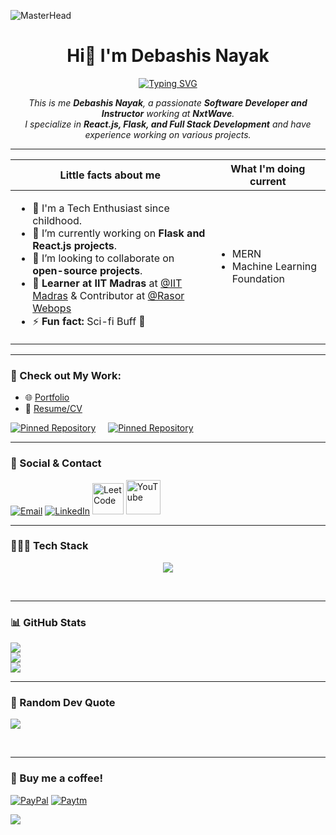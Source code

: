 ![MasterHead](https://user-images.githubusercontent.com/74038190/225813708-98b745f2-7d22-48cf-9150-083f1b00d6c9.gif)

<h1 align="center">Hi👋 I'm Debashis Nayak</h1>

<p align="center">
<a href="https://git.io/typing-svg">
  <img src="https://readme-typing-svg.herokuapp.com?font=Fira+Code&pause=1000&center=true&vCenter=true&random=false&width=600&lines=Software+Developer;Tech+Enthusiast;React+%26+Flask+Developer;Always+Learning!" alt="Typing SVG" />
</a>
</p>

<p align="center">
<em>
    This is me <b>Debashis Nayak</b>, a passionate <b>Software Developer and Instructor</b> working at <b>NxtWave</b>. <br>
    I specialize in <b>React.js, Flask, and Full Stack Development</b> and have experience working on various projects. </em>
  <br>
</p>

---

| Little facts about me | What I'm doing current |
| --------------------- | --------------------- |
| <ul><li>🧞 I'm a Tech Enthusiast since childhood.</li><li>🔭 I’m currently working on **Flask and React.js projects**.</li><li>👯 I’m looking to collaborate on **open-source projects**.</li><li>💼 **Learner at IIT Madras** at <a href="https://study.iitm.ac.in/ds/">@IIT Madras</a> & Contributor at <a href="https://rasoriitm.vercel.app/">@Rasor Webops</a>  </li><li>⚡ **Fun fact:** Sci-fi Buff 🚀</li></ul> | <ul><li>MERN</li><li>Machine Learning Foundation</li></ul> |

---

### 🔗 Check out My Work:
- 🌐 [Portfolio](https://www.crio.do/learn/portfolio/cdnayak2000/)  
- 📄 [Resume/CV](https://google.com)  

[![Pinned Repository](https://github-readme-stats.vercel.app/api/pin/?username=deb2000-sudo&repo=my-react-project&theme=dark&hide_border=true)](https://github.com/deb2000-sudo/my-react-project)
&nbsp; &nbsp;
[![Pinned Repository](https://github-readme-stats.vercel.app/api/pin/?username=deb2000-sudo&repo=my-flask-api&theme=dark&hide_border=true)](https://github.com/deb2000-sudo/my-flask-api)
<br>

---

### 📧 Social & Contact
<div>
<a href="mailto:your-email@gmail.com" target="_blank" rel="noreferrer"> <img alt="Email" src="https://skillicons.dev/icons?i=gmail"/></a>
<a href="https://www.linkedin.com/in/debashis-nayak-6b013b198" target="_blank" rel="noreferrer"> <img alt="LinkedIn" src="https://skillicons.dev/icons?i=linkedin"/></a>
<a href="https://leetcode.com/yourprofile" target="_blank" rel="noreferrer"> <img alt="LeetCode" src="https://upload.wikimedia.org/wikipedia/commons/1/19/LeetCode_logo_black.png" width="50"/></a>
<a href="https://www.youtube.com/@yourchannel" target="_blank" rel="noreferrer"> <img alt="YouTube" src="" width="55"/></a>
</div>

---

### 🧑🏻‍💻 Tech Stack
<p align="center">
  <a href="https://skillicons.dev">
    <img src="https://skillicons.dev/icons?i=java,js,py,vim,html,css,react,flask,mysql,git,postman,vite,postgres,vue,tailwind&perline=5" />
  </a>
</p>

<br>

---

### 📊 GitHub Stats
![](https://github-readme-stats.vercel.app/api?username=deb2000-sudo&theme=dark&hide_border=true&include_all_commits=false&count_private=false)<br/>
![](https://github-readme-streak-stats.herokuapp.com/?user=deb2000-sudo&theme=dark&hide_border=true)<br/>
![](https://github-readme-stats.vercel.app/api/top-langs/?username=deb2000-sudo&theme=dark&hide_border=true&include_all_commits=false&count_private=false&layout=compact)

---

### 💭 Random Dev Quote  
![](https://quotes-github-readme.vercel.app/api?type=vertical&theme=dark&bg_color=00000000)

 
<br>

---

### 🧋 Buy me a coffee!
[![PayPal](https://img.shields.io/badge/PayPal-00457C?style=for-the-badge&logo=paypal&logoColor=white)](https://paypal.me/yourpaypal)
[![Paytm](https://img.shields.io/badge/Paytm-002970?style=for-the-badge&logo=paytm&logoColor=00BAF2)](https://ibb.co/yourpaytm)

[![](https://visitcount.itsvg.in/api?id=deb2000-sudo&label=Profile%20Views&color=6&icon=1&pretty=&theme=dark)](https://bit.ly/m/deb2000-sudo)

